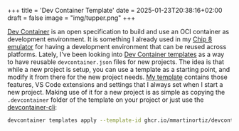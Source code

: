 +++
title = 'Dev Container Template'
date = 2025-01-23T20:38:16+02:00
draft = false
image = "img/tupper.png"
+++

[Dev Container](https://containers.dev) is an open specification to build and use an OCI container as development environment. It is something I already used in my [Chip 8 emulator](https://github.com/mmartinortiz/chip8emulator) for having a development environment that can be reused across platforms. Lately, I've been looking into [Dev Container templates](https://containers.dev/templates) as a way to have reusable `devcontainer.json` files for new projects. The idea is that while a new project is setup, you can use a template as a starting point, and modify it from there for the new project needs. [My template](https://github.com/mmartinortiz/devcontainer-templates/blob/main/src/python/README.md) contains those features, VS Code extensions and settings that I always set when I start a new project. Making use of it for a new project is as simple as copying the `.devcontainer` folder of the template on your project or just use the [devcontainer-cli](https://github.com/devcontainers/cli):

```bash
devcontainer templates apply --template-id ghcr.io/mmartinortiz/devcontainer-templates/python
```
